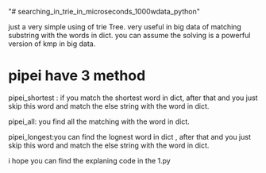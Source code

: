 "# searching_in_trie_in_microseconds_1000wdata_python" 


just a  very simple using of trie Tree. very useful in big data of matching substring with the words in dict. you can assume the solving is a powerful version of kmp in big data.

# pipei have 3 method
pipei_shortest : if you match the shortest word in dict, after that and you just skip this word and match the else string with the word in dict.


pipei_all: you find all the matching with the word in dict. 
 
pipei_longest:you can find the lognest word in dict , after that  and you just skip this word and match the else string with the word in dict.


i hope you can find the explaning code in the 1.py